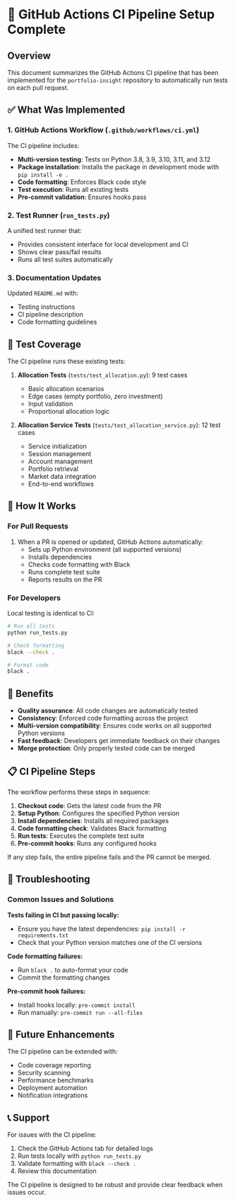 # 🚀 GitHub Actions CI Pipeline Setup Complete

## Overview

This document summarizes the GitHub Actions CI pipeline that has been implemented for the `portfolio-insight` repository to automatically run tests on each pull request.

## ✅ What Was Implemented

### 1. GitHub Actions Workflow (`.github/workflows/ci.yml`)

The CI pipeline includes:

- **Multi-version testing**: Tests on Python 3.8, 3.9, 3.10, 3.11, and 3.12
- **Package installation**: Installs the package in development mode with `pip install -e .`
- **Code formatting**: Enforces Black code style
- **Test execution**: Runs all existing tests
- **Pre-commit validation**: Ensures hooks pass

### 2. Test Runner (`run_tests.py`)

A unified test runner that:
- Provides consistent interface for local development and CI
- Shows clear pass/fail results
- Runs all test suites automatically

### 3. Documentation Updates

Updated `README.md` with:
- Testing instructions
- CI pipeline description
- Code formatting guidelines

## 🧪 Test Coverage

The CI pipeline runs these existing tests:

1. **Allocation Tests** (`tests/test_allocation.py`): 9 test cases
   - Basic allocation scenarios
   - Edge cases (empty portfolio, zero investment)
   - Input validation
   - Proportional allocation logic

2. **Allocation Service Tests** (`tests/test_allocation_service.py`): 12 test cases
   - Service initialization
   - Session management
   - Account management
   - Portfolio retrieval
   - Market data integration
   - End-to-end workflows

## 🔧 How It Works

### For Pull Requests

1. When a PR is opened or updated, GitHub Actions automatically:
   - Sets up Python environment (all supported versions)
   - Installs dependencies
   - Checks code formatting with Black
   - Runs complete test suite
   - Reports results on the PR

### For Developers

Local testing is identical to CI:

```bash
# Run all tests
python run_tests.py

# Check formatting
black --check .

# Format code
black .
```

## 🎯 Benefits

- **Quality assurance**: All code changes are automatically tested
- **Consistency**: Enforced code formatting across the project
- **Multi-version compatibility**: Ensures code works on all supported Python versions
- **Fast feedback**: Developers get immediate feedback on their changes
- **Merge protection**: Only properly tested code can be merged

## 📋 CI Pipeline Steps

The workflow performs these steps in sequence:

1. **Checkout code**: Gets the latest code from the PR
2. **Setup Python**: Configures the specified Python version
3. **Install dependencies**: Installs all required packages
4. **Code formatting check**: Validates Black formatting
5. **Run tests**: Executes the complete test suite  
6. **Pre-commit hooks**: Runs any configured hooks

If any step fails, the entire pipeline fails and the PR cannot be merged.

## 🚨 Troubleshooting

### Common Issues and Solutions

**Tests failing in CI but passing locally:**
- Ensure you have the latest dependencies: `pip install -r requirements.txt`
- Check that your Python version matches one of the CI versions

**Code formatting failures:**
- Run `black .` to auto-format your code
- Commit the formatting changes

**Pre-commit hook failures:**
- Install hooks locally: `pre-commit install`
- Run manually: `pre-commit run --all-files`

## 🔮 Future Enhancements

The CI pipeline can be extended with:

- Code coverage reporting
- Security scanning
- Performance benchmarks
- Deployment automation
- Notification integrations

## 📞 Support

For issues with the CI pipeline:

1. Check the GitHub Actions tab for detailed logs
2. Run tests locally with `python run_tests.py`
3. Validate formatting with `black --check .`
4. Review this documentation

The CI pipeline is designed to be robust and provide clear feedback when issues occur.